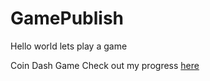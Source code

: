 # GamePublish
Hello world lets play a game 

Coin Dash Game 
Check out my progress [here](player_scene/coi-serviceworker.js)
